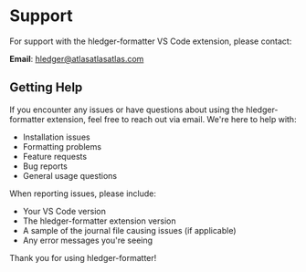 # Support

For support with the hledger-formatter VS Code extension, please contact:

**Email**: hledger@atlasatlasatlas.com

## Getting Help

If you encounter any issues or have questions about using the hledger-formatter extension, feel free to reach out via email. We're here to help with:

- Installation issues
- Formatting problems
- Feature requests
- Bug reports
- General usage questions

When reporting issues, please include:
- Your VS Code version
- The hledger-formatter extension version
- A sample of the journal file causing issues (if applicable)
- Any error messages you're seeing

Thank you for using hledger-formatter!